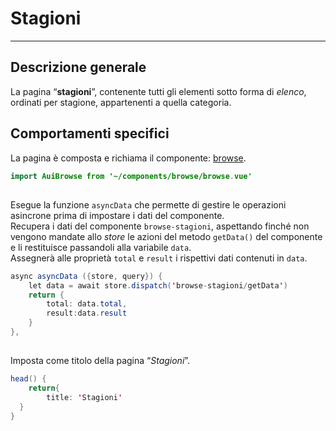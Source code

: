 # Stagioni  

<hr>  

## Descrizione generale  
La pagina “**stagioni**”, contenente tutti gli elementi sotto forma di *elenco*, ordinati per stagione, appartenenti a quella categoria.  

## Comportamenti specifici  

La pagina è composta e richiama il componente: [browse](browse.md).  

```java
import AuiBrowse from '~/components/browse/browse.vue'
```
##

Esegue la funzione ```asyncData``` che permette di gestire le operazioni asincrone prima di impostare i dati del componente.   
Recupera i dati del componente ```browse-stagioni```, aspettando finché non vengono mandate allo *store* le azioni del metodo ```getData()``` del componente e li restituisce passandoli alla variabile ```data```.  
Assegnerà alle proprietà ```total``` e ```result``` i rispettivi dati contenuti in ```data```.  

```java
async asyncData ({store, query}) {
	let data = await store.dispatch('browse-stagioni/getData')
	return {
		total: data.total,
		result:data.result
	}
},
```
##

Imposta come titolo della pagina “*Stagioni*”.  

```java
head() {
	return{
		title: 'Stagioni'
  }
}
```